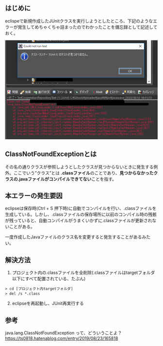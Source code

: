 ## はじめに
eclispeで新規作成したJUnitクラスを実行しようとしたところ、下記のようなエラーが発生してめちゃくちゃ詰まったのでわかったことを備忘録として記述しておく。

![](Images/ClassNotFoundException1.png)

## ClassNotFoundExceptionとは
その名の通りクラスが参照しようとしたクラスが見つからないときに発生する例外。ここでいう”クラス”とは **.classファイル**のことであり、**見つからなかったクラスの.javaファイルがコンパイルできてない**ことを指す。

## 本エラーの発生要因
eclipseは保存時(Ctrl + S 押下時)に自動でコンパイルを行い、.classファイルを生成している。しかし、.classファイルの保存場所に以前のコンパイル時の残骸が残っていると、自動コンパイルがうまくいかずに.classファイルが更新されないことがある。

一度作成したJavaファイルのクラス名を変更すると発生することがあるみたい。

## 解決方法
1. プロジェクト内の.classファイルを全削除(.classファイルはtargetフォルダ以下にすべて配置されている、たぶん)
```
> cd [プロジェクト内targetフォルダ]
> del /s *.class
```

2. eclipseを再起動し、JUnit再実行する

## 参考

java.lang.ClassNotFoundException って、どういうことよ？  
https://ts0818.hatenablog.com/entry/2019/08/23/165818
